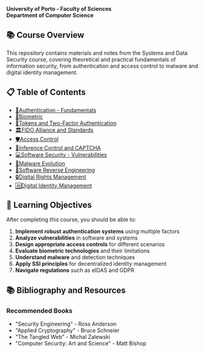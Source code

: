 **University of Porto - Faculty of Sciences**  
**Department of Computer Science** 

## 📚 Course Overview
This repository contains materials and notes from the Systems and Data Security course, covering theoretical and practical fundamentals of information security, from authentication and access control to malware and digital identity management.

## 📋 Table of Contents

- [🔐Authentication - Fundamentals](./week1.md)
- [🧬Biometric](./week2.md)
- [💾Tokens and Two-Factor Authentication](./week3.md)
- [🏛️FIDO Alliance and Standards](./week4.md)
- [🛡️Access Control](./week5.md)
- [🤖Inference Control and CAPTCHA](./week6.md)
- [💻Software Security - Vulnerabilities](./week7.md)
- [🦠Malware Evolution](./week8.md)
- [🔧Software Reverse Engineering](./week9.md)
- [🔒Digital Rights Management](./week10.md)
- [🆔Digital Identity Management](./week11.md)

## 🎯 Learning Objectives

After completing this course, you should be able to:

1. **Implement robust authentication systems** using multiple factors
2. **Analyze vulnerabilities** in software and systems
3. **Design appropriate access controls** for different scenarios
4. **Evaluate biometric technologies** and their limitations
5. **Understand malware** and detection techniques
6. **Apply SSI principles** for decentralized identity management
7. **Navigate regulations** such as eIDAS and GDPR

## 📚 Bibliography and Resources

### Recommended Books
- "Security Engineering" - Ross Anderson
- "Applied Cryptography" - Bruce Schneier
- "The Tangled Web" - Michal Zalewski
- "Computer Security: Art and Science" - Matt Bishop
